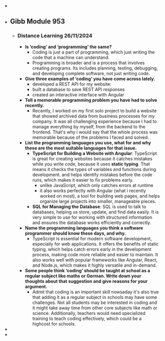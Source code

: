 -
- ## Gibb Module 953
	- ### Distance Learning 26/11/2024
		- **Is ‘coding’ and ‘programming’ the same?**
			- Coding is just a part of programming, which just writing the code that a machine can understand.
			- Programming is broader and is a process that involves creating programs. Its includes planning, testing, debugging, and developing complete software, not just writing code.
		- **Give three examples of ‘coding’ you have come across lately.**
			- developed a REST API for my website:
			- built a database to save REST API responses
			- created an interactive interface with Angular
		- **Tell a memorable programming problem you have had to solve recently.**
			- Recently, I worked on my first solo project to build a website that showed archived data from business processes for my company. It was all challenging experience because I had to manage everything by myself, from the backend to the frontend. That's why i would say that the whole process was memorable because of the problems I faced and solved.
		- **List the programming languages you use, what for and why these are the most suitable languages for that issue.**
			- **TypeScript for Building a Website with Angular**: TypeScript is great for creating websites because it catches mistakes while you write code, because it uses **static typing**. That means it checks the types of variables and functions during development. and helps identify mistakes before the code runs, which makes it easier to fix problems early.
				- unlike JavaScript, which only catches errors at runtime
				- it also works perfectly with Angular (what i recently worked on most), a tool for building web pages, and helps organize large projects into smaller, manageable pieces.
			- **SQL for Managing the Database**: SQL is used to talk to databases, helping us store, update, and find data easily. It is very simple to use for working with structured information and ensures the database works efficiently and correctly.
		- **Name the programming languages you think a software programmer should know these days, and why.**
			- TypeScript is essential for modern software development, especially for web applications. It offers the benefits of static typing, which helps catch errors early in the development process, making code more reliable and easier to maintain. It also works well with popular frameworks like Angular, React, and Node.js, which makes it highly versatile and in-demand.
		- **Some people think ‘coding’ should be taught at school as a regular subject like maths or German. Write down your thoughts about that suggestion and give reasons for your argument.**
			- Admit that coding is an important skill nowsaday it's also true that adding it as a regular subject in schools may have some challenges. Not all students may be interested in coding and it might take away time from other core subjects like math or science. Additionally, teachers would need specialized training to teach coding effectively, which could be a highcost for schools.
-
-
